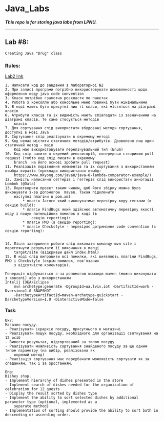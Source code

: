 # Java_Labs
***This repo is for storing java labs from LPNU.***
- - - -

## Lab #8: ##
    Creating Java "Drug" class

### Rules:
[Lab2 link](https://github.com/dchelyuk/Python_Labs/blob/master/Lab2/ClassDiagram_Programming_Danylo_Chelyuk_IoT-12.pdf)

    1. Написати код до завдання з лабораторної №2 
    2. При записі програми потрібно використовувати домовленості щодо оформлення коду java code convention
    3. Класи потрібно грамотно розкласти по пакетах
    4. Робота з консоллю або консольне меню повинні бути мінімальними
    5. В коді мають бути присутні лиш ті класи, які містяться на діаграмі класів
    6. Атрибути класів та їх видимість мають співпадати із зазначеними на діаграмі класів. Те саме стосується методів
        класів
    7. Для сортування слід використати вбудовані методи сортування, доступні в мові Java
    8. Сортування слід реалізувати в окремому методі
    9. Код немає містити статичних методів/атрибутів. Дозволено лиш один статичний метод - main
        Код має використовувати перелічувальний тип (Enum)
    10. Код слід залити в окремий репозиторій, попередньо створивши pull request (тобто код слід писати в окремому
        branch  на його основі зробити pull request)
    11. Реалізація порівняння елементів та їх сортування з використанням лямбда-виразів (приклади використання лямбд:
        https://www.mkyong.com/java8/java-8-lambda-comparator-example/)
    12. Замість написання сеттерів і геттерів слід використати аннотації Lombok (@Data)
    13. Перетворити проект таким чином, щоб його збірку можна було виконувати з-за допомогою  maven. Також підключити
        наступні плагіни в pom.xml
            * плагін Jacoco який виконуватиме перевірку коду тестами (в секцію build):
            * плагін FindBugs який здійснює автоматичну перевірку якості коду і пошук потенційних помилок в коді (в
                секцію reporting):
            * плагін PMD (в секцію reporting):
            * плагін Checkstyle - перевіряє дотримання code convention (в секцію reporting):
    
    
    14. Після завершення роботи слід виконати команду mvn site і переглянути результати її виконання в папці
        target/site (відкривши файл index.html)
    15. В коді слід виправити всі помилки, які виявляють плагіни FindBugs, PMD і Checkstyle (окрім помилок, пов'язаних
        з відсутністю коментарів).
    
    Генерація відбувається з-за допомогою команди maven (можна виконувати з консолі) або з використанням
    Intelij IDEA/Eclipse :
        mvn archetype:generate -DgroupId=ua.lviv.iot -DartifactId=work -Dversion=1.0-SNAPSHOT
        -DarchetypeArtifactId=maven-archetype-quickstart -DarchetypeVersion=1.0 -DinteractiveMode=false

#### Task:
    Ukr:
    Магазин посуду.
    - Реалізувати ієрархію посуду, присутнього в магазині
    - Реалізувати пошук посуду, необхідного для організації святкування на 12 осіб
    - Вивести результат, відсортований за типом посуду
    - Реалізувати можливість сортування знайденого посуду за ще одним типом параметру (на вибір, реалізовано як
        окремий метод)
    - Реалізація сортування має передбачати можливість сортувати як за спаданням, так і за зростанням.

    Eng:
    Dishes shop.
    - Implement hierarchy of dishes presented in the store
    - Implement search of dishes needed for the organization of celebration for 12 guests
    - Display the result sorted by dishes type
    - Implement the ability to sort selected dishes by additional parameter type (optional, implemented as a
        separate method)
    - Implementation of sorting should provide the ability to sort both in descending or ascending order.
